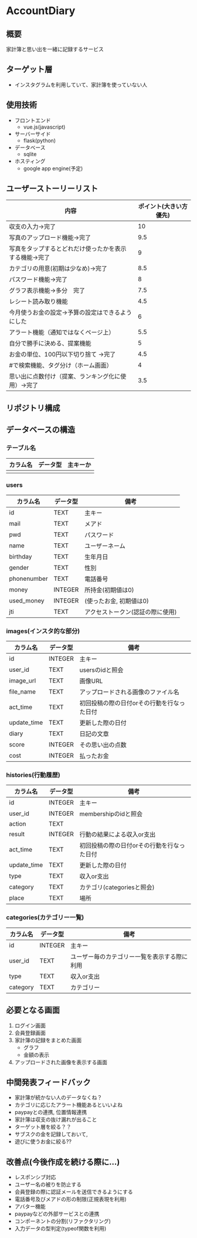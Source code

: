 # AccountDiary
## 概要
家計簿と思い出を一緒に記録するサービス

## ターゲット層
- インスタグラムを利用していて、家計簿を使っていない人

## 使用技術
- フロントエンド
    - vue.js(javascript)
- サーバーサイド
    - flask(python)
- データベース
    - sqlite
- ホスティング
    - google app engine(予定)

## ユーザーストーリーリスト
| 内容 | ポイント(大きい方優先) |
| --- | --- |
| 収支の入力→完了 | 10 |
| 写真のアップロード機能→完了 | 9.5 |
| 写真をタップするとどれだけ使ったかを表示する機能→完了 | 9 |
| カテゴリの用意(初期は少なめ)→完了| 8.5 |
| パスワード機能→完了 | 8 |
| グラフ表示機能→多分　完了 | 7.5 |
| レシート読み取り機能 | 4.5 |
| 今月使うお金の設定→予算の設定はできるようにした | 6 |
| アラート機能（通知ではなくページ上） | 5.5 |
| 自分で勝手に決める、提案機能 | 5 |
| お金の単位、100円以下切り捨て →完了| 4.5 |
| #で検索機能、タグ分け（ホーム画面）| 4 |
| 思い出に点数付け（提案、ランキング化に使用）→完了| 3.5 |

## リポジトリ構成

## データベースの構造
### テーブル名
| カラム名 | データ型 | 主キーか |
| --- | --- | --- |
||||

### users
| カラム名 | データ型 | 備考 |
| --- | --- | --- |
| id | TEXT | 主キー |
| mail | TEXT | メアド |
| pwd | TEXT | パスワード |
| name | TEXT | ユーザーネーム |
| birthday | TEXT | 生年月日 |
| gender | TEXT | 性別 |
| phonenumber | TEXT | 電話番号 |
| money | INTEGER | 所持金(初期値は0) |
| used_money | INTEGER | (使ったお金, 初期値は0) |
| jti | TEXT | アクセストークン(認証の際に使用) |

### images(インスタ的な部分)
| カラム名 | データ型 | 備考 |
| --- | --- | --- |
| id | INTEGER | 主キー |
| user_id | TEXT | usersのidと照会 |
| image_url | TEXT | 画像URL |
| file_name | TEXT | アップロードされる画像のファイル名 |
| act_time | TEXT | 初回投稿の際の日付orその行動を行なった日付 |
| update_time | TEXT | 更新した際の日付 |
| diary | TEXT | 日記の文章 |
| score | INTEGER | その思い出の点数 |
| cost | INTEGER | 払ったお金 |

### histories(行動履歴)
| カラム名 | データ型 | 備考 |
| --- | --- | --- |
| id | INTEGER | 主キー |
| user_id | INTEGER | membershipのidと照会 |
| action | TEXT |  |
| result | INTEGER | 行動の結果による収入or支出 |
| act_time | TEXT | 初回投稿の際の日付orその行動を行なった日付 |
| update_time | TEXT | 更新した際の日付 |
| type | TEXT | 収入or支出 |
| category | TEXT | カテゴリ(categoriesと照会) |
| place | TEXT | 場所 |

### categories(カテゴリー一覧)
| カラム名 | データ型 | 備考 |
| --- | --- | --- |
| id | INTEGER | 主キー |
| user_id | TEXT | ユーザー毎のカテゴリー一覧を表示する際に利用 |
| type | TEXT | 収入or支出 |
| category | TEXT | カテゴリー |



## 必要となる画面
1. ログイン画面
1. 会員登録画面
1. 家計簿の記録をまとめた画面
    - グラフ
    - 金額の表示
1. アップロードされた画像を表示する画面

## 中間発表フィードバック
- 家計簿が続かない人のデータなくね？
- カテゴリに応じたアラート機能あるといいよね
- paypayとの連携, 位置情報連携
- 家計簿は収支の抜け漏れが出ること
- ターゲット層を絞る？？
- サブスクの金を記録しておいて,
- 遊びに使うお金に絞る??

## 改善点(今後作成を続ける際に...)
- レスポンシブ対応
- ユーザー名の被りを防止する
- 会員登録の際に認証メールを送信できるようにする
- 電話番号及びメアドの形の制限(正規表現を利用)
- アバター機能
- paypayなどの外部サービスとの連携
- コンポーネントの分割(リファクタリング)
- 入力データの型判定(typeof関数を利用)